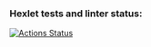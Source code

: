 ### Hexlet tests and linter status:
[![Actions Status](https://github.com/funnyDevGirl/java-project-99/actions/workflows/hexlet-check.yml/badge.svg)](https://github.com/funnyDevGirl/java-project-99/actions)